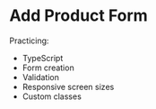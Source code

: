 # Add Product Form

Practicing:
- TypeScript
- Form creation
- Validation
- Responsive screen sizes
- Custom classes